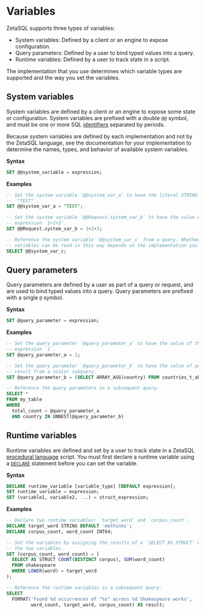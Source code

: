 

<!-- mdlint off(WHITESPACE_LINE_LENGTH) -->

# Variables

ZetaSQL supports three types of variables:

+   System variables: Defined by a client or an engine to expose configuration.
+   Query parameters: Defined by a user to bind typed values into a query.
+   Runtime variables: Defined by a user to track state in a script.

The implementation that you use determines which variable types are supported
and the way you set the variables.

## System variables

System variables are defined by a client or an engine to expose some state or
configuration. System variables are prefixed with a double `@@` symbol, and must
be one or more SQL [identifiers][sql-identifiers] separated by periods.

Because system variables are defined by each implementation and not by the
ZetaSQL language, see the documentation for your implementation to
determine the names, types, and behavior of available system variables.

**Syntax**

```sql
SET @@system_variable = expression;
```

**Examples**

```sql
-- Set the system variable `@@system_var_a` to have the literal STRING value
-- `"TEST"`.
SET @@system_var_a = "TEST";

-- Set the system variable `@@Request.system_var_b` to have the value of the
-- expression `1+2+3`.
SET @@Request.system_var_b = 1+2+3;

-- Reference the system variable `@@system_var_c` from a query. Whether system
-- variables can be read in this way depends on the implementation you use.
SELECT @@system_var_c;
```

## Query parameters

Query parameters are defined by a user as part of a query or request, and are
used to bind typed values into a query. Query parameters are prefixed with a
single `@` symbol.

**Syntax**

```sql
SET @query_parameter = expression;
```

**Examples**

```sql
-- Set the query parameter `@query_parameter_a` to have the value of the
-- expression `1`.
SET @query_parameter_a = 1;

-- Set the query parameter `@query_parameter_b` to have the value of an array
-- result from a scalar subquery.
SET @query_parameter_b = (SELECT ARRAY_AGG(country) FROM countries_t_able);

-- Reference the query parameters in a subsequent query.
SELECT *
FROM my_table
WHERE
  total_count > @query_parameter_a
  AND country IN UNNEST(@query_parameter_b)
```

## Runtime variables

Runtime variables are defined and set by a user to track state in a
ZetaSQL [procedural language][procedural-language] script. You must
first declare a runtime variable using a [`DECLARE`][declare] statement before
you can set the variable.

**Syntax**

```sql
DECLARE runtime_variable [variable_type] [DEFAULT expression];
SET runtime_variable = expression;
SET (variable1, variable2, ...) = struct_expression;
```

**Examples**

```sql
-- Declare two runtime variables: `target_word` and `corpus_count`.
DECLARE target_word STRING DEFAULT 'methinks';
DECLARE corpus_count, word_count INT64;

-- Set the variables by assigning the results of a `SELECT AS STRUCT` query to
-- the two variables.
SET (corpus_count, word_count) = (
  SELECT AS STRUCT COUNT(DISTINCT corpus), SUM(word_count)
  FROM shakespeare
  WHERE LOWER(word) = target_word
);

-- Reference the runtime variables in a subsequent query.
SELECT
  FORMAT('Found %d occurrences of "%s" across %d Shakespeare works',
         word_count, target_word, corpus_count) AS result;
```

<!-- mdlint off(WHITESPACE_LINE_LENGTH) -->

[sql-identifiers]: https://github.com/google/zetasql/blob/master/docs/lexical.md#identifiers

[procedural-language]: https://github.com/google/zetasql/blob/master/docs/procedural-language.md

[declare]: https://github.com/google/zetasql/blob/master/docs/procedural-language.md#declare

<!-- mdlint on -->

